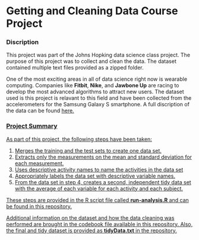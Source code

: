 # Getting and Cleaning Data Course Project

### Discription
This project was part of the Johns Hopking data science class project. The purpose 
of this project was to collect and clean the data. The dataset contained 
multiple text files provided as a zipped folder.

One of the most exciting areas in all of data science right now is wearable computing. 
Companies like **Fitbit**, **Nike**, and **Jawbone Up** are racing to develop the 
most advanced algorithms to attract new users. The dataset used is this project
is relavant to this field and have been collected from the accelerometers for the 
Samsung Galaxy S smartphone. A full discription of the data can be found 
<a href = "http://archive.ics.uci.edu/ml/datasets/Human+Activity+Recognition+Using+Smartphones">here.

### Project Summary
As part of this project, the following steps have been taken:

1. Merges the training and the test sets to create one data set.
2. Extracts only the measurements on the mean and standard deviation for each measurement.
3. Uses descriptive activity names to name the activities in the data set
4. Appropriately labels the data set with descriptive variable names.
5. From the data set in step 4, creates a second, independent tidy data set with 
the average of each variable for each activity and each subject.

These steps are provided in the R script file called **run-analysis.R** and can 
be found in this repository.

Additional information on the dataset and how the data cleaning was performed are
brought in the codebook file available in this repository. Also, the final and tidy
dataset is provided as **tidyData.txt** in the repository.
